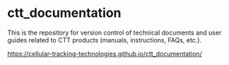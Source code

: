 # ctt_documentation
This is the repository for version control of technical documents and user guides related to CTT products (manuals, instructions, FAQs, etc.).

<https://cellular-tracking-technologies.github.io/ctt_documentation/>
